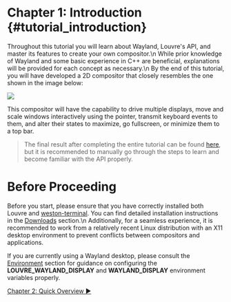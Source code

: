# Chapter 1: Introduction {#tutorial_introduction}

Throughout this tutorial you will learn about Wayland, Louvre's API, and master its features to create your own compositor.\n
While prior knowledge of Wayland and some basic experience in C++ are beneficial, explanations will be provided for each concept as necessary.\n
By the end of this tutorial, you will have developed a 2D compositor that closely resembles the one shown in the image below:

<img src="https://lh3.googleusercontent.com/pw/ADCreHfr83RGTD9to6OLt-ohbjFw4bYgJJS9H8UunucxoCBwB5_m8nHOV_LXzIWObyhAk3xGLPpFfLS2YTiRTiTOFD2QdhyQYPm8KtJvb6VQlhHhgexhA1M=w2400"/>

This compositor will have the capability to drive multiple displays, move and scale windows interactively using the pointer, transmit keyboard events to them, and alter their states to maximize, go fullscreen, or minimize them to a top bar.

> The final result after completing the entire tutorial can be found [here](https://github.com/CuarzoSoftware/LouvreTutorial), but it is recommended to manually go through the steps to learn and become familiar with the API properly.

# Before Proceeding

Before you start, please ensure that you have correctly installed both Louvre and [weston-terminal](https://gitlab.freedesktop.org/wayland/weston). You can find detailed installation instructions in the [Downloads](md_md__downloads.html) section.\n
Additionally, for a seamless experience, it is recommended to work from a relatively recent Linux distribution with an X11 desktop environment to prevent conflicts between compositors and applications.

If you are currently using a Wayland desktop, please consult the [Environment](md_md__environment.html) section for guidance on configuring the **LOUVRE_WAYLAND_DISPLAY** and **WAYLAND_DISPLAY** environment variables properly.

<a href="md_md_tutorial_02.html"> Chapter 2: Quick Overview ▶</a>